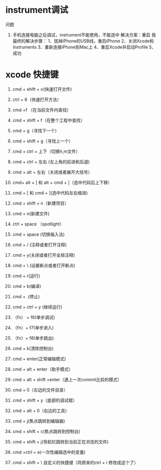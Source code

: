 # instrument调试 #

问题
1. 手机连接电脑之后调试，instrument不能使用，不能选中
解决方案：重启
	我最终的解决步骤：
	1、拔掉iPhone的USB线，重启iPhone
	2、关闭Xcode和Instruments
	3、重新连接iPhone到Mac上
	4、重启Xcode并启动Profile
	5、成功


# xcode 快捷键 #

1. cmd + shift + o(快速打开文件)
2. ctrl + 6（快速打开方法）

3. cmd +f （在当前文件内查找）
4. cmd + shift + f（在整个工程中查找）
5. cmd + g（寻找下一个）
6. cmd + shift + g（寻找上一个）

7. cmd + ctrl + 上下（切换h,m文件）
8. cmd + ctrl + 左右 (左上角的前进和后退)
9. cmd + alt + 左右（关闭或者展开大括号）

10. cmd+ alt + \[ 和 alt + cmd + \]（选中代码后上下移）
11. cmd + \[ 和 cmd + \](选中代码左右缩进) 

12. cmd + shift + n（新建项目）
13. cmd + n(新建文件)
14. ctrl + space （spotlight）
15. cmd + space (切换输入法)
16. cmd + / (注释或者打开注释)
17. cmd + y(关闭或者打开全局注释)
18. cmd + \\ (设置断点或者打开断点)
19. cmd + r(运行)
20. cmd + b(编译)
21. cmd + .(停止)
22. cmd + ctrl + y (继续运行)
23. （fn） + f6(单步调试)
24. （fn）+ f7(单步进入)
25. （fn）+ f8(单步跳出)

26. cmd + k(清除控制台)

27. cmd + enter(正常编辑模式)
28. cmd + alt + enter（助手模式）
29. cmd + alt + shift +enter（遇上一次commit比较的模式）

30. cmd + 0（左边的文件目录）
31. cmd + shift + y（底部的调试框）
32. cmd + alt + 0（右边的工具）
33. cmd + j(焦点跳转到编辑器)
34. cmd + shift + c(焦点跳转到控制台)
35. cmd + shift + j(导航栏跳转到当前正在浏览的文件)
36. cmd +ctrl + e(一次性编辑选中的变量)
37. cmd + shift + \\ 自定义的快捷键（将原来的ctrl + i 修改成这个了）
